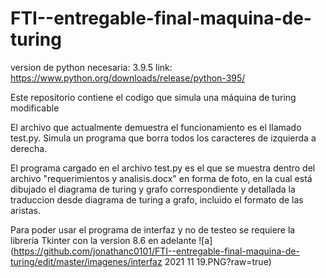 # FTI--entregable-final-maquina-de-turing

version de python necesaria: 3.9.5 link: https://www.python.org/downloads/release/python-395/

Este repositorio contiene el codigo que simula una máquina de turing modificable

El archivo que actualmente demuestra el funcionamiento es el llamado test.py. 
  Simula un programa que borra todos los caracteres de izquierda a derecha.

El programa cargado en el archivo test.py es el que se muestra dentro del archivo "requerimientos y analisis.docx" en forma de foto, en la cual está 
dibujado el diagrama de turing y grafo correspondiente y detallada la traduccion desde diagrama de turing a grafo, incluido el formato de las aristas.

Para poder usar el programa de interfaz y no de testeo se requiere la libreria Tkinter con la version 8.6 en adelante
![a](https://github.com/jonathanc0101/FTI--entregable-final-maquina-de-turing/edit/master/imagenes/interfaz 2021 11 19.PNG?raw=true)
